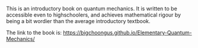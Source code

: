 This is an introductory book on quantum mechanics. It is written to be accessible even to highschoolers, and achieves mathematical rigour by being a bit wordier than the average introductory textbook.

The link to the book is: https://bigchoongus.github.io/Elementary-Quantum-Mechanics/

